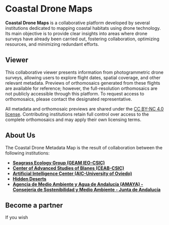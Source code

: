 # Coastal Drone Maps

**Coastal Drone Maps** is a collaborative platform developed by several institutions dedicated to mapping coastal habitats using drone technology. Its main objective is to provide clear insights into areas where drone surveys have already been carried out, fostering collaboration, optimizing resources, and minimizing redundant efforts.

## Viewer
This collaborative viewer presents information from photogrammetric drone surveys, allowing users to explore flight dates, spatial coverage, and other relevant metadata. Previews of orthomosaics generated from these flights are available for reference; however, the full-resolution orthomosaics are not publicly accessible through this platform. To request access to orthomosaics, please contact the designated representative.

All metadata and orthomosaic previews are shared under the [CC BY-NC 4.0 license](https://creativecommons.org/licenses/by-nc/4.0/deed.en). Contributing institutions retain full control over access to the complete orthomosaics and may apply their own licensing terms.


## About Us

The Coastal Drone Metadata Map is the result of collaboration between the following institutions:

- **[Seagrass Ecology Group (GEAM IEO-CSIC)](https://www.ieo.es/es/)**
- **[Center of Advanced Studies of Blanes (CEAB-CSIC)](https://www.ceab.csic.es)**
- **[Artificial Intelligence Center (AIC-University of Oviedo)](https://www.aic.uniovi.es)**
- **[Hidden Deserts](https://hiddendeserts.com)**
- **[Agencia de Medio Ambiente y Agua de Andalucía (AMAYA) - Consejería de Sostenibilidad y Medio Ambiente - Junta de Andalucía](https://www.juntadeandalucia.es/organismos/amaya.html)**

## Become a partner

If you wish 
